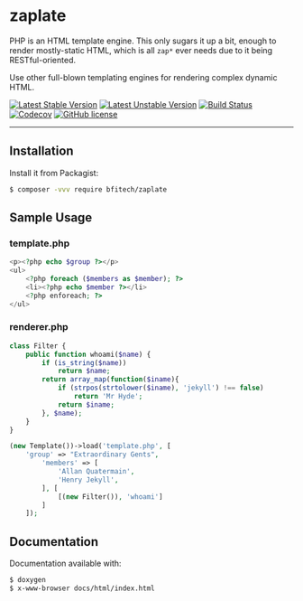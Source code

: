 
zaplate
=======

PHP is an HTML template engine. This only sugars it up a bit, enough
to render mostly-static HTML, which is all `zap*` ever needs due to
it being RESTful-oriented.

Use other full-blown templating engines for rendering complex dynamic HTML.

[![Latest Stable Version](https://poser.pugx.org/bfitech/zaplate/v/stable)](https://packagist.org/packages/bfitech/zaplate)
[![Latest Unstable Version](https://poser.pugx.org/bfitech/zaplate/v/unstable)](https://packagist.org/packages/bfitech/zaplate)
[![Build Status](https://travis-ci.org/bfitech/zaplate.svg?branch=master)](https://travis-ci.org/bfitech/zaplate)
[![Codecov](https://codecov.io/gh/bfitech/zaplate/branch/master/graph/badge.svg)](https://codecov.io/gh/bfitech/zaplate)
[![GitHub license](https://img.shields.io/badge/license-MIT-blue.svg)](https://raw.githubusercontent.com/bfitech/zaplate/master/LICENSE)

----

## Installation

Install it from Packagist:

```bash
$ composer -vvv require bfitech/zaplate
```

## Sample Usage

### template.php
```php
<p><?php echo $group ?></p>
<ul>
	<?php foreach ($members as $member); ?>
	<li><?php echo $member ?></li>
	<?php enforeach; ?>
</ul>
```

### renderer.php
```php
class Filter {
	public function whoami($name) {
		if (is_string($name))
			return $name;
		return array_map(function($iname){
			if (strpos(strtolower($iname), 'jekyll') !== false)
				return 'Mr Hyde';
 			return $iname;
		}, $name);
	}
}
```

```php
(new Template())->load('template.php', [
	'group' => "Extraordinary Gents",
		'members' => [
			'Allan Quatermain',
			'Henry Jekyll',
		], [
			[(new Filter()), 'whoami']
		]
	]);
```

## Documentation

Documentation available with:

```txt
$ doxygen
$ x-www-browser docs/html/index.html
```

